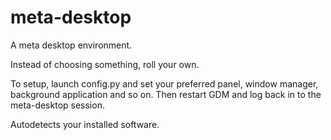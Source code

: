 # meta-desktop
A meta desktop environment.

Instead of choosing something, roll your own.

To setup, launch config.py and set your preferred panel, window manager, background application and so on. Then restart GDM and log back in to the meta-desktop session.

Autodetects your installed software.

